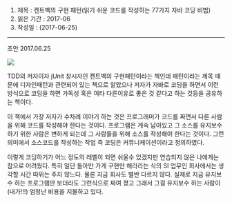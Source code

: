 1. 제목 : 켄트벡의 구현 패턴(읽기 쉬운 코드를 작성하는 77가지 자바 코딩 비법)
2. 읽은 기간 : 2017-06
3. 작성일   : (2017-06-25)
---

초안 2017.06.25

![](http://www.acornpub.co.kr/tb/detail/book/wp/rq/1381411374EUkZPF7n.jpg)


TDD의 저자이자 jUnit 창시자인 켄트벡의 구현패턴이라는 책인데 패턴이라는 제목 때문에 디자인패턴과 관련되어 있는 책으로 알았으나 저자가 자바로 코딩을 하면서 이런 방식으로 코딩을 하면 가독성 혹은 여타 다른이유로 좋은 것 같다고 하는 것등을 공유하는 책이다.

이 책에서 가장 저자가 수차례 이야기 하는 것은 프로그래머가 코드를 짜면서 다른 사람을 위해 코드를 작성해야 한다는 것이다. 프로그램은 계속 남아있고 그 소스를 유지보수하기 위한 사람은 변하게 되는데 그 사람들을 위해 소스를 작성해야 한다는 것이다. 그런 의미에서 소스코드를 작성하는 작업 즉 코딩은 커뮤니케이션이라고 정의하였다. 

이렇게 코딩하기가 어느 정도의 레벨이 되면 쉬울수 있겠지만 연습되지 않은 나에게는 참으로 어려웠다. 특히 일단 돌아만 가게 구현만 해라라는 식의 SI 업무인 회사에서는 생각할 시간 따위는 주지 않느다. 물론 지금 회사도 별반 다르지 않다. 실제로 지금 유지보수 하는 프로그램만 보더라도 그런식으로 짜여 졌고 그래서 그걸 유지보수 하는 사람이(내가!!!) 엄청난 비용을 지불하고 있다.   
